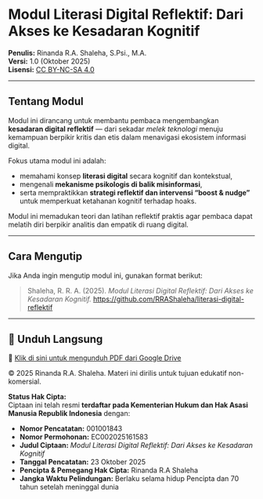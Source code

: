 # Modul Literasi Digital Reflektif: Dari Akses ke Kesadaran Kognitif

**Penulis:** Rinanda R.A. Shaleha, S.Psi., M.A.  
**Versi:** 1.0 (Oktober 2025)  
**Lisensi:** [CC BY-NC-SA 4.0](https://creativecommons.org/licenses/by-nc-sa/4.0/)  

---

## Tentang Modul
Modul ini dirancang untuk membantu pembaca mengembangkan **kesadaran digital reflektif** — dari sekadar *melek teknologi* menuju kemampuan berpikir kritis dan etis dalam menavigasi ekosistem informasi digital.  

Fokus utama modul ini adalah:
- memahami konsep **literasi digital** secara kognitif dan kontekstual,  
- mengenali **mekanisme psikologis di balik misinformasi**,  
- serta mempraktikkan **strategi reflektif dan intervensi “boost & nudge”** untuk memperkuat ketahanan kognitif terhadap hoaks.

Modul ini memadukan teori dan latihan reflektif praktis agar pembaca dapat melatih diri berpikir analitis dan empatik di ruang digital.

---

## Cara Mengutip
Jika Anda ingin mengutip modul ini, gunakan format berikut:

> Shaleha, R. R. A. (2025). *Modul Literasi Digital Reflektif: Dari Akses ke Kesadaran Kognitif.* https://github.com/RRAShaleha/literasi-digital-reflektif  

---

## 🔗 Unduh Langsung
📄 [Klik di sini untuk mengunduh PDF dari Google Drive](https://drive.google.com/file/d/1i08Rhc6xhud6bYiBHn9f_j1YWpdo93Hb/view?usp=drive_link)

© 2025 Rinanda R.A. Shaleha. Materi ini dirilis untuk tujuan edukatif non-komersial.  

**Status Hak Cipta:**  
Ciptaan ini telah resmi **terdaftar pada Kementerian Hukum dan Hak Asasi Manusia Republik Indonesia** dengan:  
- **Nomor Pencatatan:** 001001843  
- **Nomor Permohonan:** EC002025161583  
- **Judul Ciptaan:** *Modul Literasi Digital Reflektif: Dari Akses ke Kesadaran Kognitif*  
- **Tanggal Pencatatan:** 23 Oktober 2025  
- **Pencipta & Pemegang Hak Cipta:** Rinanda R.A Shaleha  
- **Jangka Waktu Pelindungan:** Berlaku selama hidup Pencipta dan 70 tahun setelah meninggal dunia  

